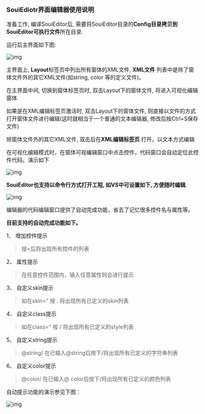 ###                                       SouiEdiotr界面编辑器使用说明

准备工作, 编译SouiEditor后, 需要将SouiEditor目录的**Config目录拷贝到SouiEditor可执行文件**所在目录.

运行后主界面如下图:

![img](https://github.com/SOUI2/soui/tree/snow/souieditor/demos/SouiEditor//docimage//1.png)

 

主界面上, **Layout**标签页中列出所有窗体的XML文件, **XML文件** 列表中是除了窗体文件外的其它XML文件(如string, color 等的定义文件)。

在主界面中间, 切换到窗体标签页时, 双击Layout下的窗体文件, 将进入可视化编辑窗体. 

如果是在XML编辑标签页激活时, 双击Layout下的窗体文件, 则直接以文件的方式打开窗体文件进行编辑(这时就相当于一个普通的文本编辑器, 修改后按Ctrl+S保存文件)

除窗体文件外的其它XML文件, 双击后在**XML编辑标签页** 打开，以文本方式编辑

 

在可视化编辑模式时，在窗体可视编辑窗口中点击控件，代码窗口会自动定位此控件代码。演示如下

![img](https://github.com/SOUI2/soui/tree/snow/souieditor/demos/SouiEditor//docimage//1.gif)





**SouiEditor也支持以命令行方式打开工程, 如VS中可设置如下, 方便随时编辑**.

![img](https://github.com/SOUI2/soui/tree/snow/souieditor/demos/SouiEditor//docimage//2.png)

 

编辑器的代码编辑窗口提供了自动完成功能，省去了记忆很多控件名与属性等。

**目前支持的自动完成功能如下。**

1、 增加控件提示

>  按<后将出现所有控件的列表

2、 属性提示

>  在任意控件范围内，输入任意属性则会进行提示

3、 自定义skin提示

>  如在skin=” 按 . 将出现所有已定义的skin列表

4、 自定义class提示

>  如在class=” 按 / 将出现所有已定义的style列表

5、 自定义string提示

>  @string/ 在已输入@string后按下/将出现所有已定义的字符串列表

6、 自定义color提示

>  @color/ 在已输入@ color后按下/将出现所有已定义的颜色列表



自动提示功能的演示参见下图：

![img](https://github.com/SOUI2/soui/tree/snow/souieditor/demos/SouiEditor//docimage//3.gif)